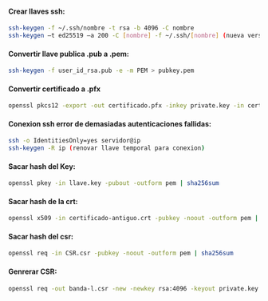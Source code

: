 #### Crear llaves ssh:  
``` bash
ssh-keygen -f ~/.ssh/nombre -t rsa -b 4096 -C nombre 
ssh-keygen –t ed25519 –a 200 -C [nombre] -f ~/.ssh/[nombre] (nueva version recomendada)
```

#### Convertir llave publica .pub a .pem: 
``` bash
ssh-keygen -f user_id_rsa.pub -e -m PEM > pubkey.pem
```

#### Convertir certificado a .pfx  
``` bash
openssl pkcs12 -export -out certificado.pfx -inkey private.key -in certificado.crt
```

#### Conexion ssh error de demasiadas autenticaciones fallidas:  
``` bash
ssh -o IdentitiesOnly=yes servidor@ip
ssh-keygen -R ip (renovar llave temporal para conexion)
```


#### Sacar hash del Key: 
``` bash
openssl pkey -in llave.key -pubout -outform pem | sha256sum
```

#### Sacar hash de la crt:  
``` bash
openssl x509 -in certificado-antiguo.crt -pubkey -noout -outform pem | sha256sum
```

#### Sacar hash del csr: 
``` bash
openssl req -in CSR.csr -pubkey -noout -outform pem | sha256sum
```

#### Genrerar CSR:  
``` bash
openssl req -out banda-l.csr -new -newkey rsa:4096 -keyout private.key
```




``` bash

```